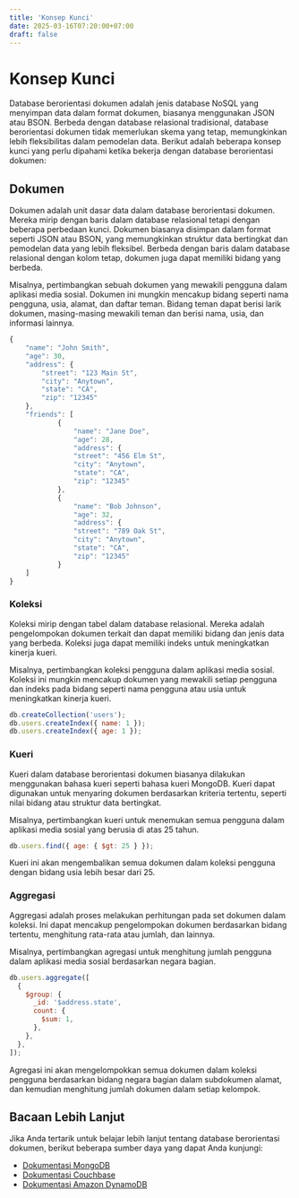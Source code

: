 ```yaml
---
title: 'Konsep Kunci'
date: 2025-03-16T07:20:00+07:00
draft: false
---
```


# Konsep Kunci

Database berorientasi dokumen adalah jenis database NoSQL yang menyimpan data dalam format dokumen, biasanya menggunakan JSON atau BSON. Berbeda dengan database relasional tradisional, database berorientasi dokumen tidak memerlukan skema yang tetap, memungkinkan lebih fleksibilitas dalam pemodelan data. Berikut adalah beberapa konsep kunci yang perlu dipahami ketika bekerja dengan database berorientasi dokumen:

## **Dokumen**

Dokumen adalah unit dasar data dalam database berorientasi dokumen. Mereka mirip dengan baris dalam database relasional tetapi dengan beberapa perbedaan kunci. Dokumen biasanya disimpan dalam format seperti JSON atau BSON, yang memungkinkan struktur data bertingkat dan pemodelan data yang lebih fleksibel. Berbeda dengan baris dalam database relasional dengan kolom tetap, dokumen juga dapat memiliki bidang yang berbeda.

Misalnya, pertimbangkan sebuah dokumen yang mewakili pengguna dalam aplikasi media sosial. Dokumen ini mungkin mencakup bidang seperti nama pengguna, usia, alamat, dan daftar teman. Bidang teman dapat berisi larik dokumen, masing-masing mewakili teman dan berisi nama, usia, dan informasi lainnya.

```jsx
{
	"name": "John Smith",
	"age": 30,
	"address": {
		"street": "123 Main St",
		"city": "Anytown",
		"state": "CA",
		"zip": "12345"
	},
	"friends": [
			{
				"name": "Jane Doe",
				"age": 28,
				"address": {
				"street": "456 Elm St",
				"city": "Anytown",
				"state": "CA",
				"zip": "12345"
			},
			{
				"name": "Bob Johnson",
				"age": 32,
				"address": {
				"street": "789 Oak St",
				"city": "Anytown",
				"state": "CA",
				"zip": "12345"
			}
	]
}
```

### **Koleksi**

Koleksi mirip dengan tabel dalam database relasional. Mereka adalah pengelompokan dokumen terkait dan dapat memiliki bidang dan jenis data yang berbeda. Koleksi juga dapat memiliki indeks untuk meningkatkan kinerja kueri.

Misalnya, pertimbangkan koleksi pengguna dalam aplikasi media sosial. Koleksi ini mungkin mencakup dokumen yang mewakili setiap pengguna dan indeks pada bidang seperti nama pengguna atau usia untuk meningkatkan kinerja kueri.

```jsx
db.createCollection('users');
db.users.createIndex({ name: 1 });
db.users.createIndex({ age: 1 });
```

### **Kueri**

Kueri dalam database berorientasi dokumen biasanya dilakukan menggunakan bahasa kueri seperti bahasa kueri MongoDB. Kueri dapat digunakan untuk menyaring dokumen berdasarkan kriteria tertentu, seperti nilai bidang atau struktur data bertingkat.

Misalnya, pertimbangkan kueri untuk menemukan semua pengguna dalam aplikasi media sosial yang berusia di atas 25 tahun.

```jsx
db.users.find({ age: { $gt: 25 } });
```

Kueri ini akan mengembalikan semua dokumen dalam koleksi pengguna dengan bidang usia lebih besar dari 25.

### **Aggregasi**

Aggregasi adalah proses melakukan perhitungan pada set dokumen dalam koleksi. Ini dapat mencakup pengelompokan dokumen berdasarkan bidang tertentu, menghitung rata-rata atau jumlah, dan lainnya.

Misalnya, pertimbangkan agregasi untuk menghitung jumlah pengguna dalam aplikasi media sosial berdasarkan negara bagian.

```jsx
db.users.aggregate([
  {
    $group: {
      _id: '$address.state',
      count: {
        $sum: 1,
      },
    },
  },
]);
```

Agregasi ini akan mengelompokkan semua dokumen dalam koleksi pengguna berdasarkan bidang negara bagian dalam subdokumen alamat, dan kemudian menghitung jumlah dokumen dalam setiap kelompok.

## **Bacaan Lebih Lanjut**

Jika Anda tertarik untuk belajar lebih lanjut tentang database berorientasi dokumen, berikut beberapa sumber daya yang dapat Anda kunjungi:

- [Dokumentasi MongoDB](https://docs.mongodb.com/)
- [Dokumentasi Couchbase](https://docs.couchbase.com/)
- [Dokumentasi Amazon DynamoDB](https://docs.aws.amazon.com/dynamodb/)
